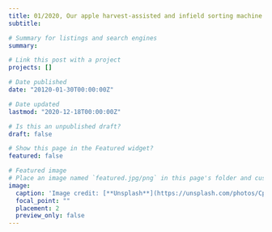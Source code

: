```yaml
---
title: 01/2020, Our apple harvest-assisted and infield sorting machine was reported by the Good Fruit Grower magzine
subtitle: 

# Summary for listings and search engines
summary: 

# Link this post with a project
projects: []

# Date published
date: "20120-01-30T00:00:00Z"

# Date updated
lastmod: "2020-12-18T00:00:00Z"

# Is this an unpublished draft?
draft: false

# Show this page in the Featured widget?
featured: false

# Featured image
# Place an image named `featured.jpg/png` in this page's folder and customize its options here.
image:
  caption: 'Image credit: [**Unsplash**](https://unsplash.com/photos/CpkOjOcXdUY)'
  focal_point: ""
  placement: 2
  preview_only: false
---
```

